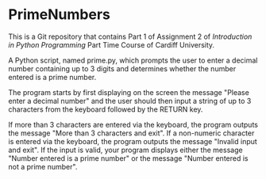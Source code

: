 # PrimeNumbers

This is a Git repository that contains Part 1 of Assignment 2 of _Introduction in Python Programming_ Part Time Course of Cardiff University.

A Python script, named prime.py, which prompts the user to enter a decimal number containing up to 3 digits 
and determines whether the number entered is a prime number.

The program starts by first displaying on the screen the message "Please enter a decimal number" and the user should
then input a string of up to 3 characters from the keyboard followed by the RETURN key.
  
If more than 3 characters are entered via the keyboard, the program outputs the message "More than 3 characters and exit".
If a non-numeric character is entered via the keyboard, the program outputs the message "Invalid input and exit".
If the input is valid, your program displays either the message "Number entered is a prime number" or the message
"Number entered is not a prime number".


